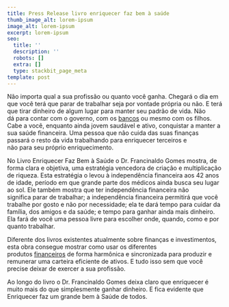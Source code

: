 ```yaml
---
title: Press Release livro enriquecer faz bem à saúde
thumb_image_alt: lorem-ipsum
image_alt: lorem-ipsum
excerpt: lorem-ipsum
seo:
  title: ''
  description: ''
  robots: []
  extra: []
  type: stackbit_page_meta
template: post
---
```

Não importa qual a sua profissão ou quanto você ganha. Chegará o dia em que você terá que parar de trabalhar seja por vontade própria ou não. E terá que tirar dinheiro de algum lugar para manter seu padrão de vida. Não dá para contar com o governo, com os [bancos](https://economia.uol.com.br/noticias/redacao/2018/11/08/lucro-bancos-balanco-economatica.htm) ou mesmo com os filhos. Cabe a você, enquanto ainda jovem saudável e ativo, conquistar a manter a sua saúde financeira. Uma pessoa que não cuida das suas finanças passará o resto da vida trabalhando para enriquecer terceiros e não para seu próprio enriquecimento.

No Livro Enriquecer Faz Bem à Saúde o Dr. Francinaldo Gomes mostra, de forma clara e objetiva, uma estratégia vencedora de criação e multiplicação de riqueza. Esta estratégia o levou à independência financeira aos 42 anos de idade, período em que grande parte dos médicos ainda busca seu lugar ao sol. Ele também mostra que ter independência financeira não significa parar de trabalhar; a independência financeira permitirá que você trabalhe por gosto e não por necessidade; ela te dará tempo para cuidar da família, dos amigos e da saúde; e tempo para ganhar ainda mais dinheiro. Ela fará de você uma pessoa livre para escolher onde, quando, como e por quanto trabalhar.

Diferente dos livros existentes atualmente sobre finanças e investimentos, esta obra consegue mostrar como usar os diferentes produtos [financeiros](https://saudemaisacao.com.br/blog/como-investir-dinheiro-no-exterior/) de forma harmônica e sincronizada para produzir e remunerar uma carteira eficiente de ativos. E tudo isso sem que você precise deixar de exercer a sua profissão.

Ao longo do livro o Dr. Francinaldo Gomes deixa claro que enriquecer é muito mais do que simplesmente ganhar dinheiro. E fica evidente que Enriquecer faz um grande bem à Saúde de todos.
